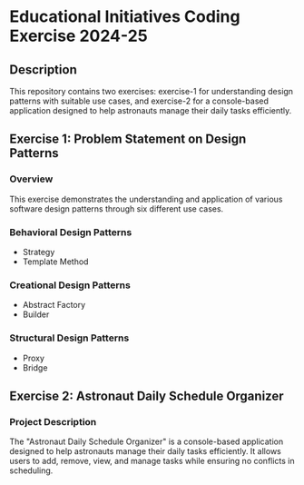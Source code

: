 # Educational Initiatives Coding Exercise 2024-25

## Description
This repository contains two exercises: exercise-1 for understanding design patterns with suitable use cases, and exercise-2 for a console-based application designed to help astronauts manage their daily tasks efficiently.

## Exercise 1: Problem Statement on Design Patterns

### Overview
This exercise demonstrates the understanding and application of various software design patterns through six different use cases.

### Behavioral Design Patterns
- Strategy
- Template Method

### Creational Design Patterns
- Abstract Factory
- Builder

### Structural Design Patterns
- Proxy
- Bridge

## Exercise 2: Astronaut Daily Schedule Organizer

### Project Description
The "Astronaut Daily Schedule Organizer" is a console-based application designed to help astronauts manage their daily tasks efficiently. It allows users to add, remove, view, and manage tasks while ensuring no conflicts in scheduling.